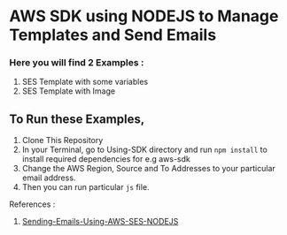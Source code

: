 # AWS SDK using NODEJS to Manage Templates and Send Emails

### Here you will find 2 Examples : 
1. SES Template with some variables
2. SES Template with Image

## To Run these Examples, 
1. Clone This Repository
2. In your Terminal, go to Using-SDK directory and run ```npm install``` to install required dependencies for e.g aws-sdk
3. Change the AWS Region, Source and To Addresses to your particular email address.
4. Then you can run particular `js` file.


References : 
1. [Sending-Emails-Using-AWS-SES-NODEJS](https://medium.com/@charithwick/sending-emails-using-aws-ses-nodejs-460b8cc6d0d5)